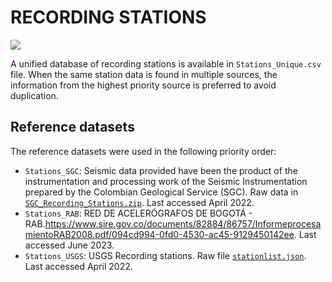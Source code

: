 # RECORDING STATIONS

![](recording_stations.png)

A unified database of recording stations is available in `Stations_Unique.csv` file.
When the same station data is found in multiple sources, the information from the highest priority source is preferred to avoid duplication.


## Reference datasets

The reference datasets were used in the following priority order:

- `Stations_SGC`: Seismic data provided have been the product of the instrumentation and processing work of the Seismic Instrumentation prepared by the Colombian Geological Service (SGC). Raw data in [`SGC_Recording_Stations.zip`](http://bdrsnc.sgc.gov.co/paginas1/catalogo/index_rnac.php). Last accessed April 2022.
- `Stations_RAB`: RED DE ACELERÓGRAFOS DE BOGOTÁ - RAB.https://www.sire.gov.co/documents/82884/86757/InformeprocesamientoRAB2008.pdf/094cd994-0fd0-4530-ac45-9129450142ee. Last accessed June 2023.
- `Stations_USGS`: USGS Recording stations. Raw file [`stationlist.json`](https://earthquake.usgs.gov/product/shakemap/usp000g7p6/atlas/1600467315142/download/stationlist.json). Last accessed April 2022.
